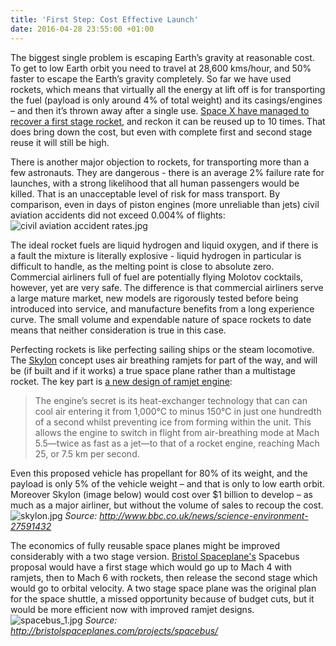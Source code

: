 ```yaml
---
title: 'First Step: Cost Effective Launch'
date: 2016-04-28 23:55:00 +01:00
---
```


The biggest single problem is escaping Earth’s gravity at reasonable cost. To get to low Earth orbit you need to travel at 28,600 kms/hour, and 50% faster to escape the Earth’s gravity completely. So far we have used rockets, which means that virtually all the energy at lift off is for transporting the fuel (payload is only around 4% of total weight) and its casings/engines – and then it’s thrown away after a single use. [Space X have managed to recover a first stage rocket](http://spaceflightnow.com/2015/12/22/watch-spacex-recover-booster/), and reckon it can be reused up to 10 times. That does bring down the cost, but even with complete first and second stage reuse it will still be high.

There is another major objection to rockets, for transporting more than a few astronauts. They are dangerous - there is an average 2% failure rate for launches, with a strong likelihood that all human passengers would be killed. That is an unacceptable level of risk for mass transport. By comparison, even in days of piston engines (more unreliable than jets) civil aviation accidents did not exceed 0.004% of flights:
![civil aviation accident rates.jpg](/uploads/civil%20aviation%20accident%20rates.jpg)

The ideal rocket fuels are liquid hydrogen and liquid oxygen, and if there is a fault the mixture is literally explosive -  liquid hydrogen in particular is difficult to handle, as the melting point is close to absolute zero. Commercial airliners full of fuel are potentially flying Molotov cocktails, however, yet are very safe. The difference is that commercial airliners serve a large mature market, new models are rigorously tested before being introduced into service, and manufacture benefits from a long experience curve. The small volume and expendable nature of space rockets to date means that neither consideration is true in this case.  

Perfecting rockets is like perfecting sailing ships or the steam locomotive. The [Skylon](https://en.wikipedia.org/wiki/Skylon_(spacecraft)) concept  uses air breathing ramjets for part of the way, and will be (if built and if it works) a true space plane rather than a multistage rocket.  The key part is [a new design of ramjet engine](http://www.reactionengines.co.uk/press_release.html):

> The engine’s secret is its heat-exchanger technology that can can cool air entering it from 1,000°C to minus 150°C in just one hundredth of a second whilst preventing ice from forming within the unit. This allows the engine to switch in flight from air-breathing mode at Mach 5.5—twice as fast as a jet—to that of a rocket engine, reaching Mach 25, or 7.5 km per second.

Even this proposed vehicle has propellant for 80% of its weight, and the payload is only 5% of the vehicle weight – and that is only to low earth orbit. Moreover Skylon (image below) would cost over $1 billion to develop – as much as a major airliner, but without the volume of sales to recoup the cost.
![skylon.jpg](/uploads/skylon.jpg)
*Source: http://www.bbc.co.uk/news/science-environment-27591432*

The economics of fully reusable space planes might be improved considerably with a two stage version. [Bristol Spaceplane's](http://bristolspaceplanes.com/projects/spacebus/) Spacebus proposal would have a first stage which would go up to Mach 4 with ramjets, then to Mach 6 with rockets, then release the second stage which would go to orbital velocity. A two stage space plane was the original plan for the space shuttle, a missed opportunity because of budget cuts, but it would be more efficient now with improved ramjet designs.
![spacebus_1.jpg](/uploads/spacebus_1.jpg)
*Source: http://bristolspaceplanes.com/projects/spacebus/*